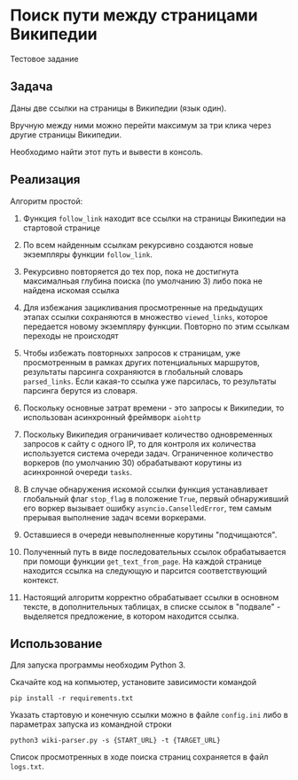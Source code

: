 # Поиск пути между страницами Википедии

Тестовое задание

## Задача

Даны две ссылки на страницы в Википедии (язык один).

Вручную между ними можно перейти максимум за три клика через другие страницы Википедии.

Необходимо найти этот путь и вывести в консоль.

## Реализация

Алгоритм простой:
    
1. Функция `follow_link` находит все ссылки на страницы Википедии на стартовой странице
    
2. По всем найденным ссылкам рекурсивно создаются новые экземпляры функции `follow_link`.

3. Рекурсивно повторяется до тех пор, пока не достигнута максималньая глубина поиска (по умолчанию 3) либо пока не найдена искомая ссылка

4. Для избежания зацикливания просмотренные на предыдущих этапах ссылки сохраняются в множество `viewed_links`, которое передается новому экземпляру функции. Повторно по этим ссылкам переходы не происходят

5. Чтобы избежать повторныхх запросов к страницам, уже просмотренным в рамках других потенциальных маршрутов, результаты парсинга сохраняются в глобальный словарь `parsed_links`. Если какая-то ссылка уже парсилась, то результаты парсинга берутся из словаря.

6. Поскольку основные затрат времени - это запросы к Википедии, то использован асинхронный фреймворк `aiohttp`

7. Поскольку Википедия ограничивает количество одновременных запросов к сайту с одного IP, то для контроля их количества используется система очереди задач. Ограниченное количество воркеров (по умолчанию 30) обрабатывают корутины из асинхронной очереди `tasks`.

8. В случае обнаружения искомой ссылки функция устанавливает глобальный флаг `stop_flag` в положение `True`, первый обнаруживший его воркер вызывает ошибку `asyncio.CanselledError`, тем самым прерывая выполнение задач всеми воркерами.

9. Оставшиеся в очереди невыполненные корутины "подчищаются".

10. Полученный путь в виде последовательных ссылок обрабатывается при помощи функции `get_text_from_page`. На каждой странице находится ссылка на следующую и парсится соответствующий контекст.

11. Настоящий алгоритм корректно обрабатывает ссылки в основном тексте, в дополнительных таблицах, в списке ссылок в "подвале" - выделяется предложение, в котором находится ссылка.

## Использование

Для запуска программы необходим Python 3.

Скачайте код на копмьютер, установите зависимости командой

```
pip install -r requirements.txt
```

Указать стартовую и конечную ссылки можно в файле `config.ini` либо в параметрах запуска из командной строки

```
python3 wiki-parser.py -s {START_URL} -t {TARGET_URL} 
```

Список просмотренных в ходе поиска страниц сохраняется в файл `logs.txt`.
